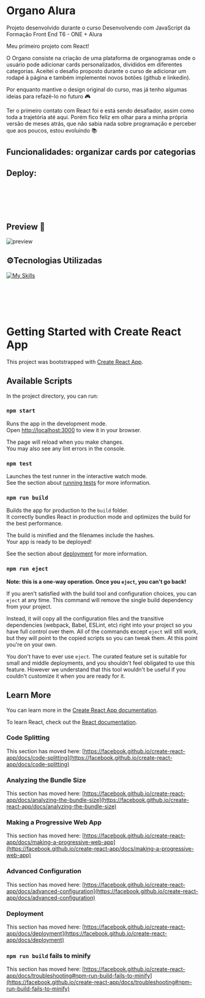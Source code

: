 # Organo Alura 

Projeto desenvolvido durante o curso Desenvolvendo com JavaScript da Formação Front End T6 - ONE + Alura

Meu primeiro projeto com React! 
<p> O Organo consiste na criação de uma plataforma de organogramas onde o usuário pode adicionar cards personalizados, divididos em diferentes categorias.
Aceitei o desafio proposto durante o curso de adicionar um rodapé à página e também implementei novos botões (github e linkedin). </p>

Por enquanto mantive o design original do curso, mas já tenho algumas ideias para refazê-lo no futuro 🎮

Ter o primeiro contato com React foi e está sendo desafiador, assim como toda a trajetória até aqui.
Porém fico feliz em olhar para a minha própria versão de meses atrás, que não sabia nada sobre programação e perceber que aos poucos, estou evoluindo 📚

<h2>Funcionalidades: organizar cards por categorias</h2>

<h2>Deploy: </h2> 

<br></br>
<br></br>

<h2>Preview 👀 </h2>

![preview](https://github.com/JoanaTav/Organo-alura/assets/157071427/61839adb-f392-4d15-98a7-7f7994175b81)



<h2>⚙️Tecnologias Utilizadas</h2>

[![My Skills](https://skillicons.dev/icons?i=react,html,css,js,vscode)](https://skillicons.dev)

<br></br>
<br></br>

# Getting Started with Create React App

This project was bootstrapped with [Create React App](https://github.com/facebook/create-react-app).

## Available Scripts

In the project directory, you can run:

### `npm start`

Runs the app in the development mode.\
Open [http://localhost:3000](http://localhost:3000) to view it in your browser.

The page will reload when you make changes.\
You may also see any lint errors in the console.

### `npm test`

Launches the test runner in the interactive watch mode.\
See the section about [running tests](https://facebook.github.io/create-react-app/docs/running-tests) for more information.

### `npm run build`

Builds the app for production to the `build` folder.\
It correctly bundles React in production mode and optimizes the build for the best performance.

The build is minified and the filenames include the hashes.\
Your app is ready to be deployed!

See the section about [deployment](https://facebook.github.io/create-react-app/docs/deployment) for more information.

### `npm run eject`

**Note: this is a one-way operation. Once you `eject`, you can't go back!**

If you aren't satisfied with the build tool and configuration choices, you can `eject` at any time. This command will remove the single build dependency from your project.

Instead, it will copy all the configuration files and the transitive dependencies (webpack, Babel, ESLint, etc) right into your project so you have full control over them. All of the commands except `eject` will still work, but they will point to the copied scripts so you can tweak them. At this point you're on your own.

You don't have to ever use `eject`. The curated feature set is suitable for small and middle deployments, and you shouldn't feel obligated to use this feature. However we understand that this tool wouldn't be useful if you couldn't customize it when you are ready for it.

## Learn More

You can learn more in the [Create React App documentation](https://facebook.github.io/create-react-app/docs/getting-started).

To learn React, check out the [React documentation](https://reactjs.org/).

### Code Splitting

This section has moved here: [https://facebook.github.io/create-react-app/docs/code-splitting](https://facebook.github.io/create-react-app/docs/code-splitting)

### Analyzing the Bundle Size

This section has moved here: [https://facebook.github.io/create-react-app/docs/analyzing-the-bundle-size](https://facebook.github.io/create-react-app/docs/analyzing-the-bundle-size)

### Making a Progressive Web App

This section has moved here: [https://facebook.github.io/create-react-app/docs/making-a-progressive-web-app](https://facebook.github.io/create-react-app/docs/making-a-progressive-web-app)

### Advanced Configuration

This section has moved here: [https://facebook.github.io/create-react-app/docs/advanced-configuration](https://facebook.github.io/create-react-app/docs/advanced-configuration)

### Deployment

This section has moved here: [https://facebook.github.io/create-react-app/docs/deployment](https://facebook.github.io/create-react-app/docs/deployment)

### `npm run build` fails to minify

This section has moved here: [https://facebook.github.io/create-react-app/docs/troubleshooting#npm-run-build-fails-to-minify](https://facebook.github.io/create-react-app/docs/troubleshooting#npm-run-build-fails-to-minify)
